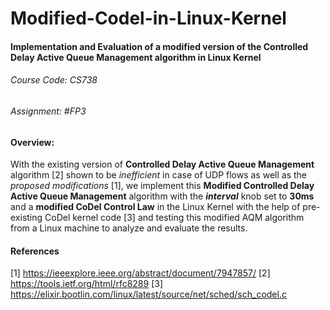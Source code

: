 # Modified-Codel-in-Linux-Kernel

#### Implementation and Evaluation of a modified version of the Controlled Delay Active Queue Management algorithm in Linux Kernel
###### Course Code: CS738
###### Assignment: #FP3

#### Overview:
With the existing version of **Controlled Delay Active Queue Management** algorithm [2] shown to be *inefficient* in case of UDP flows as well as the *proposed modifications* [1], we implement this **Modified Controlled Delay Active Queue Management** algorithm with the **_interval_** knob set to **30ms** and a **modified CoDel Control Law** in the Linux Kernel with the help of pre-existing CoDel kernel code [3] and testing this modified AQM algorithm from a Linux machine to analyze and evaluate the results.

#### References

[1] https://ieeexplore.ieee.org/abstract/document/7947857/ 
[2] https://tools.ietf.org/html/rfc8289 
[3] https://elixir.bootlin.com/linux/latest/source/net/sched/sch_codel.c 
